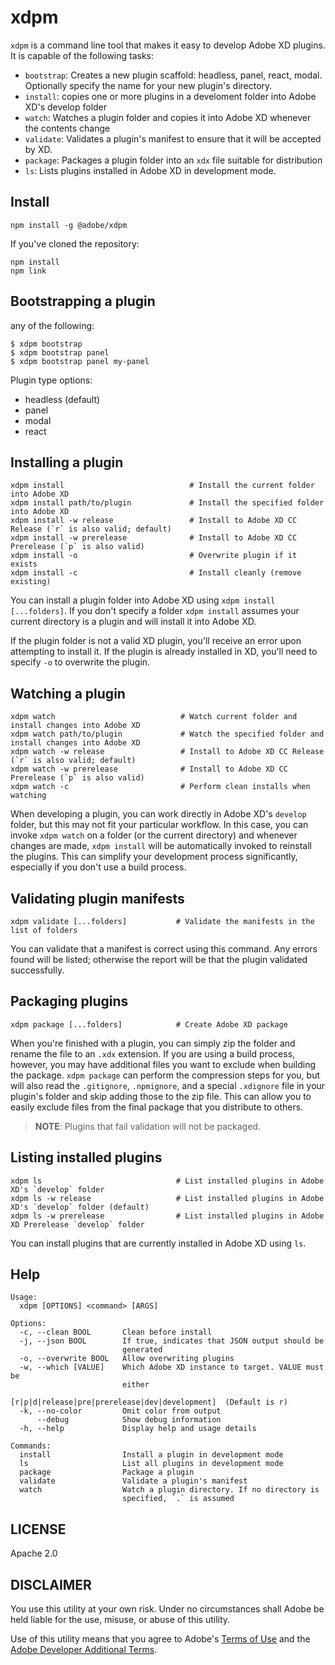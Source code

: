 # xdpm

`xdpm` is a command line tool that makes it easy to develop Adobe XD plugins. It is capable of the following tasks:

* `bootstrap`: Creates a new plugin scaffold: headless, panel, react, modal. Optionally specify the name for your new plugin's directory.
* `install`: copies one or more plugins in a develoment folder into Adobe XD's develop folder
* `watch`: Watches a plugin folder and copies it into Adobe XD whenever the contents change
* `validate`: Validates a plugin's manifest to ensure that it will be accepted by XD.
* `package`: Packages a plugin folder into an `xdx` file suitable for distribution
* `ls`: Lists plugins installed in Adobe XD in development mode.

## Install

```
npm install -g @adobe/xdpm
```

If you've cloned the repository:

```
npm install
npm link
```

## Bootstrapping a plugin

any of the following:

```
$ xdpm bootstrap
$ xdpm bootstrap panel
$ xdpm bootstrap panel my-panel
```

Plugin type options:

- headless (default)
- panel
- modal
- react

## Installing a plugin

```
xdpm install                            # Install the current folder into Adobe XD
xdpm install path/to/plugin             # Install the specified folder into Adobe XD
xdpm install -w release                 # Install to Adobe XD CC Release (`r` is also valid; default)
xdpm install -w prerelease              # Install to Adobe XD CC Prerelease (`p` is also valid)
xdpm install -o                         # Overwrite plugin if it exists
xdpm install -c                         # Install cleanly (remove existing)
```

You can install a plugin folder into Adobe XD using `xdpm install [...folders]`. If you don't specify a folder `xdpm install` assumes your current directory is a plugin and will install it into Adobe XD.

If the plugin folder is not a valid XD plugin, you'll receive an error upon attempting to install it. If the plugin is already installed in XD, you'll need to specify `-o` to overwrite the plugin.

## Watching a plugin

```
xdpm watch                            # Watch current folder and install changes into Adobe XD
xdpm watch path/to/plugin             # Watch the specified folder and install changes into Adobe XD
xdpm watch -w release                 # Install to Adobe XD CC Release (`r` is also valid; default)
xdpm watch -w prerelease              # Install to Adobe XD CC Prerelease (`p` is also valid)
xdpm watch -c                         # Perform clean installs when watching
```

When developing a plugin, you can work directly in Adobe XD's `develop` folder, but this may not fit your particular workflow. In this case, you can invoke `xdpm watch` on a folder (or the current directory) and whenever changes are made, `xdpm install` will be automatically invoked to reinstall the plugins. This can simplify your development process significantly, especially if you don't use a build process.

## Validating plugin manifests

```
xdpm validate [...folders]           # Validate the manifests in the list of folders
```

You can validate that a manifest is correct using this command. Any errors found will be listed; otherwise the report will be that the plugin validated successfully.

## Packaging plugins

```
xdpm package [...folders]            # Create Adobe XD package
```

When you're finished with a plugin, you can simply zip the folder and rename the file to an `.xdx` extension. If you are using a build process, however, you may have additional files you want to exclude when building the package. `xdpm package` can perform the compression steps for you, but will also read the `.gitignore`, `.npmignore`, and a special `.xdignore` file in your plugin's folder and skip adding those to the zip file. This can allow you to easily exclude files from the final package that you distribute to others.

> **NOTE**: Plugins that fail validation will not be packaged.

## Listing installed plugins

```
xdpm ls                              # List installed plugins in Adobe XD's `develop` folder
xdpm ls -w release                   # List installed plugins in Adobe XD's `develop` folder (default)
xdpm ls -w prerelease                # List installed plugins in Adobe XD Prerelease `develop` folder
```

You can install plugins that are currently installed in Adobe XD using `ls`.

## Help

```
Usage:
  xdpm [OPTIONS] <command> [ARGS]

Options:
  -c, --clean BOOL       Clean before install
  -j, --json BOOL        If true, indicates that JSON output should be
                         generated
  -o, --overwrite BOOL   Allow overwriting plugins
  -w, --which [VALUE]    Which Adobe XD instance to target. VALUE must be
                         either
                         [r|p|d|release|pre|prerelease|dev|development]  (Default is r)
  -k, --no-color         Omit color from output
      --debug            Show debug information
  -h, --help             Display help and usage details

Commands:
  install                Install a plugin in development mode
  ls                     List all plugins in development mode
  package                Package a plugin
  validate               Validate a plugin's manifest
  watch                  Watch a plugin directory. If no directory is
                         specified, `.` is assumed
```

## LICENSE

Apache 2.0

## DISCLAIMER

You use this utility at your own risk. Under no circumstances shall Adobe be held liable for the use, misuse, or abuse of this utility.

Use of this utility means that you agree to Adobe's [Terms of Use](https://www.adobe.com/legal/terms.html) and the [Adobe Developer Additional Terms](https://wwwimages2.adobe.com/content/dam/acom/en/legal/servicetou/Adobe-Developer-Additional-Terms_en_US_20180605_2200.pdf).